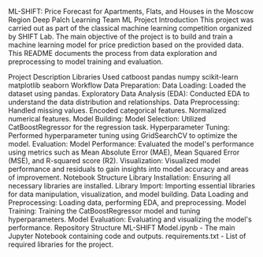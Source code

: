 ML-SHIFT: Price Forecast for Apartments, Flats, and Houses in the Moscow Region
Deep Palch Learning Team ML Project
Introduction
This project was carried out as part of the classical machine learning competition organized by SHIFT Lab. The main objective of the project is to build and train a machine learning model for price prediction based on the provided data. This README documents the process from data exploration and preprocessing to model training and evaluation.

Project Description
Libraries Used
catboost
pandas
numpy
scikit-learn
matplotlib
seaborn
Workflow
Data Preparation:
Data Loading: Loaded the dataset using pandas.
Exploratory Data Analysis (EDA): Conducted EDA to understand the data distribution and relationships.
Data Preprocessing:
Handled missing values.
Encoded categorical features.
Normalized numerical features.
Model Building:
Model Selection: Utilized CatBoostRegressor for the regression task.
Hyperparameter Tuning: Performed hyperparameter tuning using GridSearchCV to optimize the model.
Evaluation:
Model Performance: Evaluated the model's performance using metrics such as Mean Absolute Error (MAE), Mean Squared Error (MSE), and R-squared score (R2).
Visualization: Visualized model performance and residuals to gain insights into model accuracy and areas of improvement.
Notebook Structure
Library Installation: Ensuring all necessary libraries are installed.
Library Import: Importing essential libraries for data manipulation, visualization, and model building.
Data Loading and Preprocessing: Loading data, performing EDA, and preprocessing.
Model Training: Training the CatBoostRegressor model and tuning hyperparameters.
Model Evaluation: Evaluating and visualizing the model's performance.
Repository Structure
ML-SHIFT Model.ipynb - The main Jupyter Notebook containing code and outputs.
requirements.txt - List of required libraries for the project.
